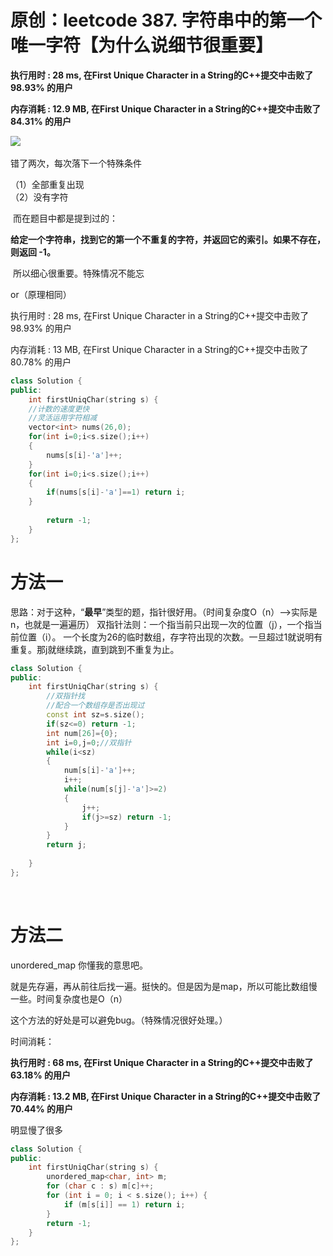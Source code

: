 # 原创：leetcode 387. 字符串中的第一个唯一字符【为什么说细节很重要】

**执行用时 : 28 ms, 在First Unique Character in a String的C++提交中击败了98.93% 的用户**

**内存消耗 : 12.9 MB, 在First Unique Character in a String的C++提交中击败了84.31% 的用户**

![](https://img-blog.csdnimg.cn/20190601115040908.png?x-oss-process=image/watermark,type_ZmFuZ3poZW5naGVpdGk,shadow_10,text_aHR0cHM6Ly9jaGVuemh1by5ibG9nLmNzZG4ubmV0,size_16,color_FFFFFF,t_70) 

错了两次，每次落下一个特殊条件

> 
（1）全部重复出现  
（2）没有字符


 而在题目中都是提到过的：

> 
**给定一个字符串，找到它的第一个不重复的字符，并返回它的索引。如果不存在，则返回 -1。**


 所以细心很重要。特殊情况不能忘

or（原理相同）

执行用时 : 28 ms, 在First Unique Character in a String的C++提交中击败了98.93% 的用户

内存消耗 : 13 MB, 在First Unique Character in a String的C++提交中击败了80.78% 的用户
```c++
class Solution {
public:
    int firstUniqChar(string s) {
    //计数的速度更快
    //灵活运用字符相减
    vector<int> nums(26,0);
    for(int i=0;i<s.size();i++)
    {
        nums[s[i]-'a']++;
    }
    for(int i=0;i<s.size();i++)
    {
        if(nums[s[i]-'a']==1) return i;
    }
 
        return -1;
    }
};
```

# 方法一

> 
思路：对于这种，“**最早**”类型的题，指针很好用。（时间复杂度O（n）--&gt;实际是n，也就是一遍遍历）
双指针法则：一个指当前只出现一次的位置（j），一个指当前位置（i）。
一个长度为26的临时数组，存字符出现的次数。一旦超过1就说明有重复。那j就继续跳，直到跳到不重复为止。
```c++
class Solution {
public:
    int firstUniqChar(string s) {
        //双指针找
        //配合一个数组存是否出现过
        const int sz=s.size();
        if(sz<=0) return -1;
        int num[26]={0};
        int i=0,j=0;//双指针
        while(i<sz)
        {
            num[s[i]-'a']++;
            i++;
            while(num[s[j]-'a']>=2)
            {
                j++;
                if(j>=sz) return -1;
            }
        }
        return j;
        
    }
};
```

 

# 方法二 

unordered_map 你懂我的意思吧。

就是先存遍，再从前往后找一遍。挺快的。但是因为是map，所以可能比数组慢一些。时间复杂度也是O（n）

这个方法的好处是可以避免bug。（特殊情况很好处理。）

时间消耗：

**执行用时 : 68 ms, 在First Unique Character in a String的C++提交中击败了63.18% 的用户**

**内存消耗 : 13.2 MB, 在First Unique Character in a String的C++提交中击败了70.44% 的用户**

明显慢了很多
```c++
class Solution {
public:
    int firstUniqChar(string s) {
        unordered_map<char, int> m;
        for (char c : s) m[c]++;
        for (int i = 0; i < s.size(); i++) {
            if (m[s[i]] == 1) return i;
        }
        return -1;
    }
};
```
 
